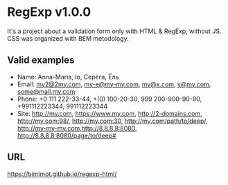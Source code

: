 RegExp v1.0.0
=============================
It's a project about a validation form only with HTML & RegExp, without JS.
CSS was organized with BEM metodology.

Valid examples
-----------
- Name: Anna-Maria, Io, Серёга, Ёль
- Email: my2@2my.com, my-e@my-my.com, my@x.com, y@my.com, some@mail.my.com
- Phone: +0 111 222-33-44, +(0) 100-20-30, 999 200-900-90-90, +991112223344, 991112223344
- Site: http://my.com, https://www.my.com, http://2-domains.com, http://my.com:98/, http://my.com:30, http://my.com/path/to/deep/, http://my-my-my.com,http://8.8.8.8:8080, http://8.8.8.8:8080/page/to/deep#

URL
-----------
https://bimimot.github.io/regexp-html/
